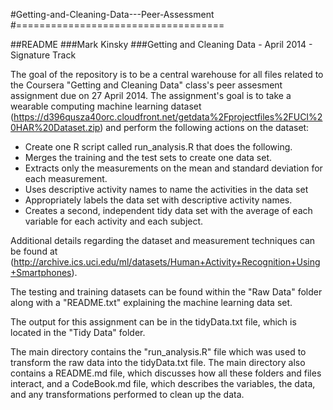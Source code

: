 #Getting-and-Cleaning-Data---Peer-Assessment
#====================================

##README
###Mark Kinsky
###Getting and Cleaning Data - April 2014 - Signature Track

The goal of the repository is to be a central warehouse for all files related to the Coursera "Getting and Cleaning Data" class's peer assesment assignment due on 27 April 2014.  The assignment's goal is to take a wearable computing machine learning dataset (https://d396qusza40orc.cloudfront.net/getdata%2Fprojectfiles%2FUCI%20HAR%20Dataset.zip) and perform the following actions on the dataset:

*  Create one R script called run_analysis.R that does the following. 
*  Merges the training and the test sets to create one data set.
*  Extracts only the measurements on the mean and standard deviation for each measurement. 
*  Uses descriptive activity names to name the activities in the data set
*  Appropriately labels the data set with descriptive activity names. 
*  Creates a second, independent tidy data set with the average of each variable for each activity and each subject. 

Additional details regarding the dataset and measurement techniques can be found at (http://archive.ics.uci.edu/ml/datasets/Human+Activity+Recognition+Using+Smartphones).

The testing and training datasets can be found within the "Raw Data" folder along with a "README.txt" explaining the machine learning data set.

The output for this assignment can be in the tidyData.txt file, which is located in the "Tidy Data" folder.

The main directory contains the "run_analysis.R" file which was used to transform the raw data into the tidyData.txt file.  The main directory also contains a README.md file, which discusses how all these folders and files interact, and a CodeBook.md file, which describes the variables, the data, and any transformations performed to clean up the data.